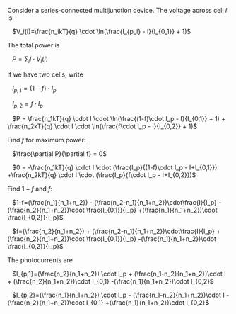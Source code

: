 
Consider a series-connected multijunction device. The voltage across cell $i$ is

&ensp; $V_i(I)=\frac{n_ikT}{q}  \cdot \ln(\frac{I_{p_i} - I}{I_{0_1}} + 1)$

The total power is

&ensp; $P = \sum_i I \cdot V_i(I)$

If we have two cells, write

&ensp; $I_{p,1}=(1-f)\cdot I_p$

&ensp; $I_{p,2}=f\cdot I_p$

&ensp; $P = \frac{n_1kT}{q}  \cdot I \cdot \ln(\frac{(1-f)\cdot I_p - I}{I_{0,1}} + 1) + \frac{n_2kT}{q}  \cdot I \cdot \ln(\frac{f\cdot I_p - I}{I_{0,2}} + 1)$

Find $f$ for maximum power:

&ensp; $\frac{\partial P}{\partial f} = 0$

&ensp; $0 = -\frac{n_1kT}{q}  \cdot I \cdot (\frac{I_p}{(1-f)\cdot I_p - I+I_{0,1}})
+\frac{n_2kT}{q}  \cdot I \cdot (\frac{I_p}{f\cdot I_p - I+I_{0,2}})$

Find $1-f$ and $f$:

&ensp; $1-f=(\frac{n_1}{n_1+n_2}) - (\frac{n_2-n_1}{n_1+n_2})\cdot\frac{I}{I_p}
-(\frac{n_2}{n_1+n_2})\cdot \frac{I_{0,1}}{I_p}
+(\frac{n_1}{n_1+n_2})\cdot \frac{I_{0,2}}{I_p}$

&ensp; $f=(\frac{n_2}{n_1+n_2}) + (\frac{n_2-n_1}{n_1+n_2})\cdot\frac{I}{I_p}
+(\frac{n_2}{n_1+n_2})\cdot \frac{I_{0,1}}{I_p}
-(\frac{n_1}{n_1+n_2})\cdot \frac{I_{0,2}}{I_p}$

The photocurrents are

&ensp; $I_{p,1}=(\frac{n_2}{n_1+n_2}) \cdot I_p + (\frac{n_1-n_2}{n_1+n_2})\cdot I +
(\frac{n_2}{n_1+n_2})\cdot I_{0,1}
-(\frac{n_1}{n_1+n_2})\cdot I_{0,2}$

&ensp; $I_{p,2}=(\frac{n_1}{n_1+n_2}) \cdot I_p - (\frac{n_1-n_2}{n_1+n_2})\cdot I -
(\frac{n_2}{n_1+n_2})\cdot I_{0,1}
+(\frac{n_1}{n_1+n_2})\cdot I_{0,2}$

